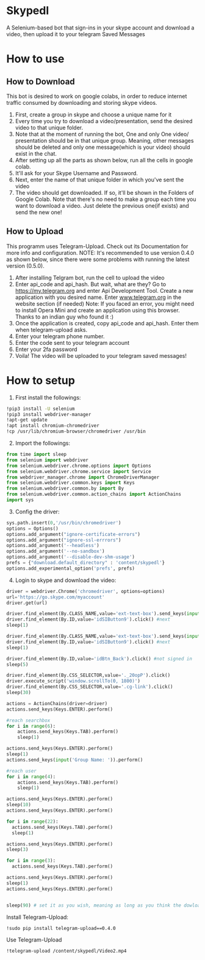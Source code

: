 # Skypedl
A Selenium-based bot that sign-ins in your skype account and download a video, then upload it to your telegram Saved Messages

# How to use

## How to Download
This bot is desired to work on google colabs, in order to reduce internet traffic consumed by downloading and storing skype videos.
1. First, create a group in skype and choose a unique name for it
2. Every time you try to download a video/presentation, send the desired video to that unique folder.
3. Note that at the moment of running the bot, One and only One video/ presentation should be in that unique group. Meaning, other messages should be deleted and only one message(which is your video) should exist in the chat.
4. After setting up all the parts as shown below, run all the cells in google colab. 
5. It'll ask for your Skype Username and Password.
6. Next, enter the name of that unique folder in which you've sent the video
7. The video should get downloaded. If so, it'll be shown in the Folders of Google Colab.
Note that there's no need to make a group each time you want to download a video. Just delete the previous one(if exists) and send the new one!

## How to Upload
This programm uses Telegram-Upload. Check out its Documentation for more info and configuration.
NOTE: It's recommended to use version 0.4.0 as shown below, since there were some problems with running the latest version (0.5.0).

1. After installing Telgram bot, run the cell to upload the video
2. Enter api_code and api_hash. But wait, what are they?
Go to https://my.telegram.org and enter Api Development Tool. Create a new application with you desired name. Enter www.telegram.org in the website section (if needed)
Note: If you faced an error, you might need to install Opera Mini and create an application using this browser. Thanks to an indian guy who found it :)
3. Once the application is created, copy api_code and api_hash. Enter them when telegram-upload asks.
4. Enter your telegram phone number.
5. Enter the code sent to your telegram account
6. Enter your 2fa password
7. Voila! The video will be uploaded to your telegram saved messages!





# How to setup
1. First install the followings:
```sh
!pip3 install -U selenium
!pip3 install webdriver-manager
!apt-get update
!apt install chromium-chromedriver
!cp /usr/lib/chromium-browser/chromedriver /usr/bin
```

2. Import the followings:
```python
from time import sleep
from selenium import webdriver
from selenium.webdriver.chrome.options import Options
from selenium.webdriver.chrome.service import Service
from webdriver_manager.chrome import ChromeDriverManager
from selenium.webdriver.common.keys import Keys
from selenium.webdriver.common.by import By
from selenium.webdriver.common.action_chains import ActionChains
import sys
```

3. Config the driver:
```python
sys.path.insert(0,'/usr/bin/chromedriver')
options = Options()
options.add_argument("ignore-certificate-errors")
options.add_argument("ignore-ssl-errrors")
options.add_argument('--headless')
options.add_argument('--no-sandbox')
options.add_argument('--disable-dev-shm-usage')
prefs = {"download.default_directory" : 'content/skypedl'}
options.add_experimental_option('prefs', prefs)
```

4. Login to skype and download the video:
```python
driver = webdriver.Chrome('chromedriver', options=options)
url='https://go.skype.com/myaccount'
driver.get(url)

driver.find_element(By.CLASS_NAME,value='ext-text-box').send_keys(input('Skype Email: ')) #email
driver.find_element(By.ID,value='idSIButton9').click() #next
sleep(1)

driver.find_element(By.CLASS_NAME,value='ext-text-box').send_keys(input('Skype Password: ')) #pass
driver.find_element(By.ID,value='idSIButton9').click() #next
sleep(1)

driver.find_element(By.ID,value='idBtn_Back').click() #not signed in
sleep(5)

driver.find_element(By.CSS_SELECTOR,value='._20opP').click()
driver.execute_script('window.scrollTo(0, 1800)')
driver.find_element(By.CSS_SELECTOR,value='.cg-link').click()
sleep(30)

actions = ActionChains(driver=driver)
actions.send_keys(Keys.ENTER).perform()

#reach searchbox
for i in range(6):
    actions.send_keys(Keys.TAB).perform()
    sleep(1)

actions.send_keys(Keys.ENTER).perform()
sleep(1)
actions.send_keys(input('Group Name: ')).perform()

#reach user
for i in range(4):
    actions.send_keys(Keys.TAB).perform()
    sleep(1)

actions.send_keys(Keys.ENTER).perform()
sleep(10)
actions.send_keys(Keys.ENTER).perform()

for i in range(22):
  actions.send_keys(Keys.TAB).perform()
  sleep(1)

actions.send_keys(Keys.ENTER).perform()
sleep(3)

for i in range(3):
  actions.send_keys(Keys.TAB).perform()

actions.send_keys(Keys.ENTER).perform()
sleep(1)
actions.send_keys(Keys.ENTER).perform()


sleep(90) # set it as you wish, meaning as long as you think the dowload process will take time
```

Install Telegram-Upload:
```sh
!sudo pip install telegram-upload==0.4.0
```

Use Telegram-Upload
```sh
!telegram-upload /content/skypedl/Video2.mp4
```
